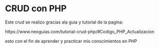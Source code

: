 # CRUD con PHP

<p> Este crud se realizo gracias ala guia y tutorial de la pagina:</p>
<p> https://www.neoguias.com/tutorial-crud-php/#Codigo_PHP_Actualizacion </p>

<p> esto con el fin de aprender y practicar mis conocimientos en PHP </P>

